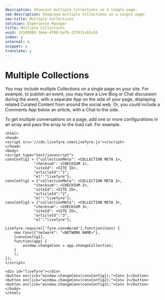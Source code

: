 ```yaml
---
description: Showcase multiple Collections on a single page.
seo-description: Showcase multiple Collections on a single page.
seo-title: Multiple Collections
solution: Experience Manager
title: Multiple Collections
uuid: 331d9869-16ee-4789-bafb-22f431c65cb5
index: y
internal: n
snippet: y
translate: y
---
```


# Multiple Collections

You may include multiple Collections on a single page on your site. For example, to publish an event, you may have a Live Blog or Chat discussion during the event, with a separate App on the side of your page, displaying related Curated Content from around the social web. Or, you could include a Comments App below an article, with a Chat to the side.

To get multiple conversations on a page, add one or more configurations in an array and pass the array to the load call. For example.

```
<html> 
<head> 
<script src='//cdn.livefyre.com/Livefyre.js'></script> 
</head> 
<body> 
<script type="text/javascript"> 
convConfig1 = {"collectionMeta": <COLLECTION META 1>, 
             "checksum": <CHECKSUM 1>, 
             "siteId": <SITE ID>, 
             "articleId":"1", 
             "el":"livefyre"}; 
convConfig2 = {"collectionMeta": <COLLECTION META 2>, 
             "checksum": <CHECKSUM 2>, 
             "siteId": <SITE ID>, 
             "articleId":"2", 
             "el":"livefyre"}; 
convConfig3 = {"collectionMeta": <COLLECTION META 3>, 
             "checksum": <CHECKSUM 3>, 
             "siteId": <SITE ID>, 
             "articleId":"3", 
             "el":"livefyre"}; 
  
Livefyre.require(['fyre.conv#prod'],function(Conv) { 
    new Conv({"network": "<NETWORK NAME>"}, 
    [convConfig1], 
    function(app) {  
        window.changeConv = app.changeCollection; 
    } 
    ); 
}); 
</script> 
  
<div id="livefyre"></div> 
<button onclick="window.changeConv(convConfig1);">Conv 1</button> 
<button onclick="window.changeConv(convConfig2);">Conv 2</button> 
<button onclick="window.changeConv(convConfig3);">Conv 3</button> 
</body> 
</html>
```
